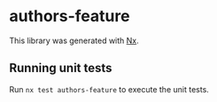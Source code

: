 # authors-feature

This library was generated with [Nx](https://nx.dev).

## Running unit tests

Run `nx test authors-feature` to execute the unit tests.
